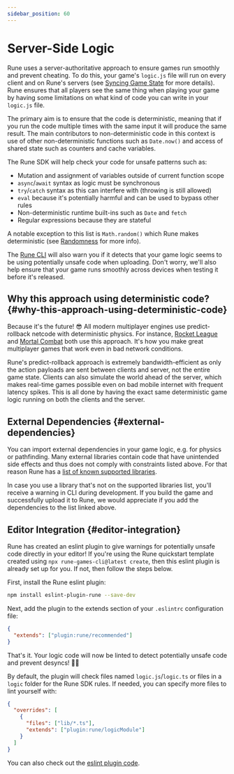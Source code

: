 ```yaml
---
sidebar_position: 60
---
```


# Server-Side Logic

Rune uses a server-authoritative approach to ensure games run smoothly and prevent cheating. To do this, your game's `logic.js` file will run on every client and on Rune's servers (see [Syncing Game State](../how-it-works/syncing-game-state) for more details). Rune ensures that all players see the same thing when playing your game by having some limitations on what kind of code you can write in your `logic.js` file.

The primary aim is to ensure that the code is deterministic, meaning that if you run the code multiple times with the same input it will produce the same result. The main contributors to non-deterministic code in this context is use of other non-deterministic functions such as `Date.now()` and access of shared state such as counters and cache variables.

The Rune SDK will help check your code for unsafe patterns such as:

- Mutation and assignment of variables outside of current function scope
- `async`/`await` syntax as logic must be synchronous
- `try`/`catch` syntax as this can interfere with  (throwing is still allowed)
- `eval` because it's potentially harmful and can be used to bypass other rules
- Non-deterministic runtime built-ins such as `Date` and `fetch`
- Regular expressions because they are stateful

A notable exception to this list is `Math.random()` which Rune makes deterministic (see [Randomness](randomness.md) for more info).

The [Rune CLI](publishing/cli.md) will also warn you if it detects that your game logic seems to be using potentially unsafe code when uploading. Don't worry, we'll also help ensure that your game runs smoothly across devices when testing it before it's released.

## Why this approach using deterministic code? {#why-this-approach-using-deterministic-code}

Because it's the future! 😎 All modern multiplayer engines use predict-rollback netcode with deterministic physics. For instance, [Rocket League](https://www.youtube.com/watch?v=ueEmiDM94IE&t=1416s) and [Mortal Combat](https://www.youtube.com/watch?v=7jb0FOcImdg) both use this approach. It's how you make great multiplayer games that work even in bad network conditions.

Rune's predict-rollback approach is extremely bandwidth-efficient as only the action payloads are sent between clients and server, not the entire game state. Clients can also simulate the world ahead of the server, which makes real-time games possible even on bad mobile internet with frequent latency spikes. This is all done by having the exact same deterministic game logic running on both the clients and the server.

## External Dependencies {#external-dependencies}

You can import external dependencies in your game logic, e.g. for physics or pathfinding. Many external libraries contain code that have unintended side effects and thus does not comply with constraints listed above. For that reason Rune has a [list of known supported libraries](https://github.com/rune/rune-multiplayer-web-games/blob/staging/packages/vite-plugin-rune/src/dependency-whitelist.ts).

In case you use a library that's not on the supported libraries list, you'll receive a warning in CLI during development. If you build the game and successfully upload it to Rune, we would appreciate if you add the dependencies to the list linked above.


## Editor Integration {#editor-integration}

Rune has created an eslint plugin to give warnings for potentially unsafe code directly in your editor! If you're using the Rune quickstart template created using `npx rune-games-cli@latest create`, then this eslint plugin is already set up for you. If not, then follow the steps below.

First, install the Rune eslint plugin:

```bash
npm install eslint-plugin-rune --save-dev
```

Next, add the plugin to the extends section of your `.eslintrc` configuration file:

```json
{
  "extends": ["plugin:rune/recommended"]
}
```

That's it. Your logic code will now be linted to detect potentially unsafe code and prevent desyncs! 🧙‍♂️

By default, the plugin will check files named `logic.js`/`logic.ts` or files in a `logic` folder for the Rune SDK rules. If needed, you can specify more files to lint yourself with:

```json
{
  "overrides": [
    {
      "files": ["lib/*.ts"],
      "extends": ["plugin:rune/logicModule"]
    }
  ]
}
```

You can also check out the [eslint plugin code](https://github.com/rune/rune/tree/staging/packages/eslint-plugin-rune).
